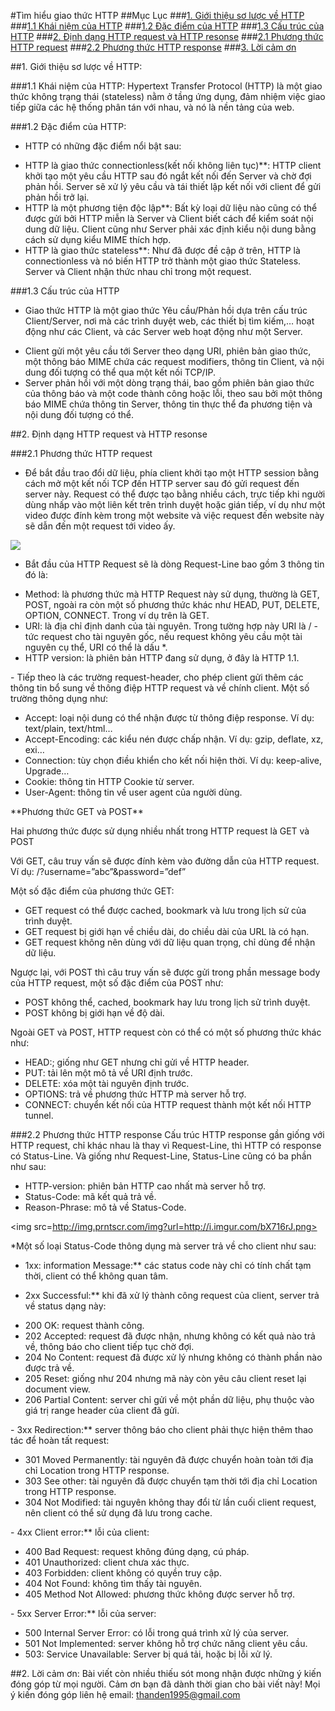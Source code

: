#Tìm hiểu giao thức HTTP
##Mục Lục
###[1. Giới thiệu sơ lược về HTTP](#1)
###[1.1 Khái niệm của HTTP](#11)
###[1.2 Đặc điểm của HTTP](#12)
###[1.3 Cấu trúc của HTTP](#13)
###[2. Định dạng HTTP request và HTTP resonse](#2)
###[2.1 Phương thức HTTP request](#21)
###[2.2 Phương thức HTTP response](#22)
###[3. Lời cảm ơn](#3)

<a name="1"></a>
##1. Giới thiệu sơ lược về HTTP:

<a name="11"></a>
###1.1 Khái niệm của HTTP:
Hypertext Transfer Protocol (HTTP) là một giao thức không trạng thái (stateless) nằm ở tầng ứng dụng, đảm nhiệm việc giao tiếp giữa các hệ thống phân tán với nhau, và nó là nền tảng của web. 

<a name="12"></a>
###1.2 Đặc điểm của HTTP:
- HTTP có những đặc điểm nổi bật sau:
<ul>
<li>HTTP là giao thức connectionless(kết nối không liên tục)**: HTTP client khởi tạo một yêu cầu HTTP sau đó ngắt kết nối đến Server và chờ đợi phản hồi. Server sẽ xử lý yêu cầu và tái thiết lập kết nối với client để gửi phản hồi trở lại.</li>
<li>HTTP là một phương tiện độc lập**:   Bất kỳ loại dữ liệu nào cũng có thể được gửi bởi HTTP miễn là Server và Client biết cách để kiểm soát nội dung dữ liệu.  Client cũng như Server phải xác định kiểu nội dung bằng cách sử dụng kiểu MIME thích hợp.</li>
<li>HTTP là giao thức stateless**: Như đã được đề cập ở trên, HTTP là connectionless và nó biến HTTP trở thành một giao thức Stateless. Server và Client nhận thức nhau chỉ trong một request.</li>
</ul>

<a name="13"></a>
###1.3 Cấu trúc của HTTP

- Giao thức HTTP là một giao thức Yêu cầu/Phản hồi dựa trên cấu trúc Client/Server, nơi mà các trình duyệt web, các thiết bị tìm kiếm,… hoạt động như các Client, và các Server web hoạt động như một Server.
<ul>
<li>Client gửi một yêu cầu tới Server theo dạng URI, phiên bản giao thức, một thông báo MIME chứa các request modifiers, thông tin Client, và nội dung đối tượng có thể qua một kết nối TCP/IP.</li>
<li>Server phản hồi với một dòng trạng thái, bao gồm phiên bản giao thức của thông báo và một code thành công hoặc lỗi, theo sau bởi một thông báo MIME chứa thông tin Server, thông tin thực thể đa phương tiện và nội dung đối tượng có thể.</li>
</ul>

<a name="2"></a>
##2. Định dạng HTTP request và HTTP resonse

<a name="21"></a>
###2.1 Phương thức HTTP request
- Để bắt đầu trao đổi dữ liệu, phía client khởi tạo một HTTP session bằng cách mở một kết nối TCP đến HTTP server sau đó gửi request đến server này. Request có thể được tạo bằng nhiều cách, trực tiếp khi người dùng nhấp vào một liên kết trên trình duyệt hoặc gián tiếp, ví dụ như một video được đính kèm trong một website và việc request đến website này sẽ dẫn đến một request tới video ấy.

<img src=http://imgur.com/UdYzcOM.png>

- Bắt đầu của HTTP Request sẽ là dòng Request-Line bao gồm 3 thông tin đó là:
<ul>
<li>Method: là phương thức mà HTTP Request này sử dụng, thường là GET, POST, ngoài ra còn một số phương thức khác như HEAD, PUT, DELETE, OPTION, CONNECT. Trong ví dụ trên là GET.</li>
<li>URI: là địa chỉ định danh của tài nguyên. Trong tường hợp này URI là / - tức request cho tài nguyên gốc, nếu request không yêu cầu một tài nguyên cụ thể, URI có thể là dấu *.</li>
<li>HTTP version: là phiên bản HTTP đang sử dụng, ở đây là HTTP 1.1.</li>
</ul>
- Tiếp theo là các trường request-header, cho phép client gửi thêm các thông tin bổ sung về thông điệp HTTP request và về chính client. Một số trường thông dụng như:
<ul>
<li>Accept: loại nội dung có thể nhận được từ thông điệp response. Ví dụ: text/plain, text/html…</li>
<li>Accept-Encoding: các kiểu nén được chấp nhận. Ví dụ: gzip, deflate, xz, exi…</li>
<li>Connection: tùy chọn điều khiển cho kết nối hiện thời. Ví dụ: keep-alive, Upgrade…</li>
<li>Cookie: thông tin HTTP Cookie từ server.</li>
<li>User-Agent: thông tin về user agent của người dùng.</li>
</ul>
**Phương thức GET và POST**

Hai phương thức được sử dụng nhiều nhất trong HTTP request là GET và POST

Với GET, câu truy vấn sẽ được đính kèm vào đường dẫn của HTTP request. Ví dụ: /?username=”abc”&password=”def”

Một số đặc điểm của phương thức GET:
<ul>
<li>GET request có thể được cached, bookmark và lưu trong lịch sử của trình duyệt.</li>
<li>GET request bị giới hạn về chiều dài, do chiều dài của URL là có hạn.</li>
<li>GET request không nên dùng với dữ liệu quan trọng, chỉ dùng để nhận dữ liệu.</li>
</ul>
Ngược lại, với POST thì câu truy vấn sẽ được gửi trong phần message body của HTTP request, một số đặc điểm của POST như:
<ul>
<li>POST không thể, cached, bookmark hay lưu trong lịch sử trình duyệt.</li>
<li>POST không bị giới hạn về độ dài.</li>
</ul>

Ngoài GET và POST, HTTP request còn có thể có một số phương thức khác như:
<ul>
<li>HEAD:; giống như GET nhưng chỉ gửi về HTTP header.</li>
<li>PUT: tải lên một mô tả về URI định trước.</li>
<li>DELETE: xóa một tài nguyên định trước.</li>
<li>OPTIONS: trả về phương thức HTTP mà server hỗ trợ.</li>
<li>CONNECT: chuyển kết nối của HTTP request thành một kết nối HTTP tunnel.</li>
</ul>

<a name="22"></a>
###2.2 Phương thức HTTP response
Cấu trúc HTTP response gần giống với HTTP request, chỉ khác nhau là thay vì Request-Line, thì HTTP có response có Status-Line. Và giống như Request-Line, Status-Line cũng có ba phần như sau:
<ul>
<li>HTTP-version: phiên bản HTTP cao nhất mà server hỗ trợ.</li>
<li>Status-Code: mã kết quả trả về.</li>
<li>Reason-Phrase: mô tả về Status-Code.</li>
</ul>

<img src=http://img.prntscr.com/img?url=http://i.imgur.com/bX716rJ.png>



*Một số loại Status-Code thông dụng mà server trả về cho client như sau:

- 1xx: information Message:** các status code này chỉ có tính chất tạm thời, client có thể không quan tâm.

- 2xx Successful:** khi đã xử lý thành công request của client, server trả về status dạng này:
<ul>
<li>200 OK: request thành công.</li>
<li>202 Accepted: request đã được nhận, nhưng không có kết quả nào trả về, thông báo cho client tiếp tục chờ đợi.</li>
<li>204 No Content: request đã được xử lý nhưng không có thành phần nào được trả về.</li>
<li>205 Reset: giống như 204 nhưng mã này còn yêu câu client reset lại document view.</li>
<li>206 Partial Content: server chỉ gửi về một phần dữ liệu, phụ thuộc vào giá trị range header của client đã gửi.</li>
</ul>
- 3xx Redirection:** server thông báo cho client phải thực hiện thêm thao tác để hoàn tất request:
<ul>
<li>301 Moved Permanently: tài nguyên đã được chuyển hoàn toàn tới địa chỉ Location trong HTTP response.</li>
<li>303 See other: tài nguyên đã được chuyển tạm thời tới địa chỉ Location trong HTTP response.</li>
<li>304 Not Modified: tài nguyên không thay đổi từ lần cuối client request, nên client có thể sử dụng đã lưu trong cache.</li>
</ul>
- 4xx Client error:** lỗi của client:
<ul>
<li>400 Bad Request: request không đúng dạng, cú pháp.</li>
<li>401 Unauthorized: client chưa xác thực.</li>
<li>403 Forbidden: client không có quyền truy cập.</li>
<li>404 Not Found: không tìm thấy tài nguyên.</li>
<li>405 Method Not Allowed: phương thức không được server hỗ trợ.</li>
</ul>
- 5xx Server Error:** lỗi của server:
<ul>
<li>500 Internal Server Error: có lỗi trong quá trình xử lý của server.</li>
<li>501 Not Implemented: server không hỗ trợ chức năng client yêu cầu.</li>
<li>503: Service Unavailable: Server bị quá tải, hoặc bị lỗi xử lý.</li>
</ul>

<a name="3"></a>
##2. Lời cảm ơn:
Bài viết còn nhiều thiếu sót mong nhận được những ý kiến đóng góp từ mọi người. Cảm ơn bạn đã dành thời gian cho bài viết này!
Mọi ý kiến đóng góp liên hệ email: thanden1995@gmail.com
